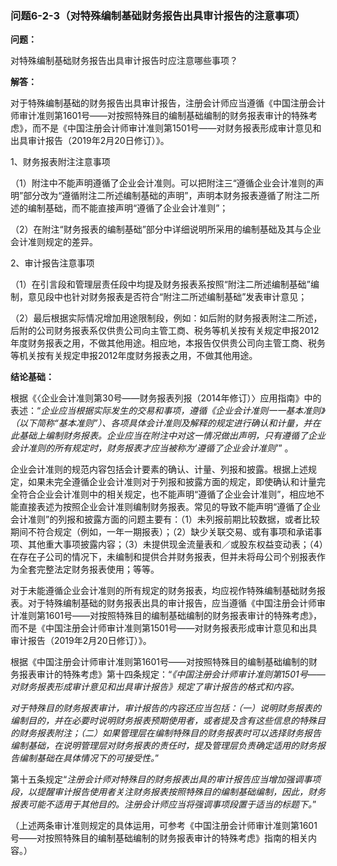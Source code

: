 ### 问题6-2-3（对特殊编制基础财务报告出具审计报告的注意事项）

**问题：**

对特殊编制基础财务报告出具审计报告时应注意哪些事项？

**解答：**

对于特殊编制基础的财务报告出具审计报告，注册会计师应当遵循《中国注册会计师审计准则第1601号——对按照特殊目的编制基础编制的财务报表审计的特殊考虑》，而不是《中国注册会计师审计准则第1501号——对财务报表形成审计意见和出具审计报告（2019年2月20日修订）》。

1、财务报表附注注意事项

（1）附注中不能声明遵循了企业会计准则。可以把附注三“遵循企业会计准则的声明”部分改为“遵循附注二所述编制基础的声明”，声明本财务报表遵循了附注二所述的编制基础，而不能直接声明“遵循了企业会计准则”；

（2）在附注“财务报表的编制基础”部分中详细说明所采用的编制基础及其与企业会计准则规定的差异。

2、审计报告注意事项

（1）在引言段和管理层责任段中均提及财务报表系按照“附注二所述编制基础”编制，意见段中也针对财务报表是否符合“附注二所述编制基础”发表审计意见；

（2）最后根据实际情况增加用途限制段，例如：如后附的财务报表附注二所述，后附的公司财务报表系仅供贵公司向主管工商、税务等机关按有关规定申报2012年度财务报表之用，不做其他用途。相应地，本报告仅供贵公司向主管工商、税务等机关按有关规定申报2012年度财务报表之用，不做其他用途。

**结论基础：**

根据《〈企业会计准则第30号——财务报表列报（2014年修订）〉应用指南》中的表述：“*企业应当根据实际发生的交易和事项，遵循《企业会计准则一一基本准则》（以下简称“基本准则”）、各项具体会计准则及解释的规定进行确认和计量，并在此基础上编制财务报表。企业应当在附注中对这一情况做出声明，只有遵循了企业会计准则的所有规定时，财务报表才应当被称为‘遵循了企业会计准则’*”
。

企业会计准则的规范内容包括会计要素的确认、计量、列报和披露。根据上述规定，如果未完全遵循企业会计准则对于列报和披露方面的规定，即使确认和计量完全符合企业会计准则中的相关规定，也不能声明“遵循了企业会计准则”，相应地不能直接表述为按照企业会计准则编制财务报表。常见的导致不能声明“遵循了企业会计准则”的列报和披露方面的问题主要有：（1）未列报前期比较数据，或者比较期间不符合规定（例如，一年一期报表）；（2）缺少关联交易、或有事项和承诺事项、其他重大事项披露内容；（3）未提供现金流量表和／或股东权益变动表；（4）在存在子公司的情况下，未编制和提供合并财务报表，但并未将母公司个别报表作为全套完整法定财务报表使用；等等。

对于未能遵循企业会计准则的所有规定的财务报表，均应视作特殊编制基础财务报表。对于特殊编制基础的财务报表出具的审计报告，应当遵循《中国注册会计师审计准则第1601号——对按照特殊目的编制基础编制的财务报表审计的特殊考虑》，而不是《中国注册会计师审计准则第1501号——对财务报表形成审计意见和出具审计报告（2019年2月20日修订）》。

根据《中国注册会计师审计准则第1601号——对按照特殊目的编制基础编制的财务报表审计的特殊考虑》第十四条规定：“*《中国注册会计师审计准则第1501号——对财务报表形成审计意见和出具审计报告》规定了审计报告的格式和内容。*

*对于特殊目的财务报表审计，审计报告的内容还应当包括：（一）说明财务报表的编制目的，并在必要时说明财务报表预期使用者，或者提及含有这些信息的特殊目的财务报表附注；（二）如果管理层在编制特殊目的财务报表时可以选择财务报告编制基础，在说明管理层对财务报表的责任时，提及管理层负责确定适用的财务报告编制基础在具体情况下的可接受性。*”

第十五条规定“*注册会计师对特殊目的财务报表出具的审计报告应当增加强调事项段，以提醒审计报告使用者关注财务报表按照特殊目的编制基础编制，因此，财务报表可能不适用于其他目的。注册会计师应当将强调事项段置于适当的标题下。*”

（上述两条审计准则规定的具体运用，可参考《中国注册会计师审计准则第1601号——对按照特殊目的编制基础编制的财务报表审计的特殊考虑》指南的相关内容。）